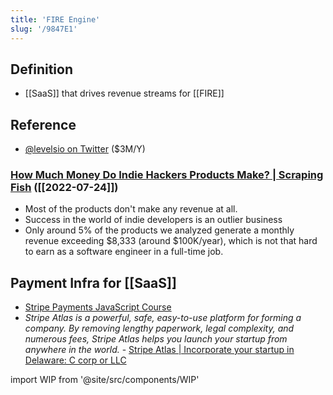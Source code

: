 ```yaml
---
title: 'FIRE Engine'
slug: '/9847E1'
---
```


## Definition

- [[SaaS]] that drives revenue streams for [[FIRE]]

## Reference

- [@levelsio on Twitter](https://twitter.com/levelsio) ($3M/Y)

### [How Much Money Do Indie Hackers Products Make? | Scraping Fish](https://scrapingfish.com/blog/indie-hackers-revenue) ([[2022-07-24]])

- Most of the products don't make any revenue at all.
- Success in the world of indie developers is an outlier business
- Only around 5% of the products we analyzed generate a monthly revenue exceeding $8,333 (around $100K/year), which is not that hard to earn as a software engineer in a full-time job.

## Payment Infra for [[SaaS]]

- [Stripe Payments JavaScript Course](https://fireship.io/courses/stripe-js/)
- _Stripe Atlas is a powerful, safe, easy-to-use platform for forming a company. By removing lengthy paperwork, legal complexity, and numerous fees, Stripe Atlas helps you launch your startup from anywhere in the world._ - [Stripe Atlas | Incorporate your startup in Delaware: C corp or LLC](https://stripe.com/atlas)

import WIP from '@site/src/components/WIP'

<WIP />
